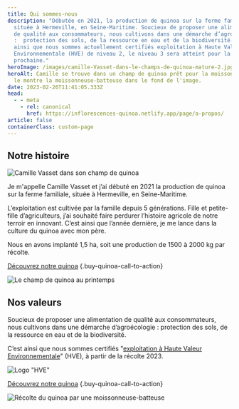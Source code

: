 ```yaml
---
title: Qui sommes-nous
description: "Débutée en 2021, la production de quinoa sur la ferme familiale,
  située à Hermeville, en Seine-Maritime. Soucieux de proposer une alimentation
  de qualité aux consommateurs, nous cultivons dans une démarche d’agroécologie
  :  protection des sols, de la ressource en eau et de la biodiversité. C’est
  ainsi que nous sommes actuellement certifiés exploitation à Haute Valeur
  Environnementale (HVE) de niveau 2, le niveau 3 sera atteint pour la récolte
  prochaine."
heroImage: /images/camille-Vasset-dans-le-champs-de-quinoa-mature-2.jpg
heroAlt: Camille se trouve dans un champ de quinoa prêt pour la moisson, comme
  le montre la moissonneuse-batteuse dans le fond de l'image.
date: 2023-02-26T11:41:05.333Z
head:
  - - meta
    - rel: canonical
      href: https://inflorescences-quinoa.netlify.app/page/a-propos/
article: false
containerClass: custom-page
---
```


## Notre histoire

![Camille Vasset dans son champ de quinoa](/images/camille-lambert-dans-le-champs-de-quinoa-mature-2.jpg)

Je m'appelle Camille Vasset et j’ai débuté en 2021 la production de quinoa sur la ferme familiale, située à Hermeville, en Seine-Maritime.

L’exploitation est cultivée par la famille depuis 5 générations. Fille et petite-fille d’agriculteurs, j’ai souhaité faire perdurer l’histoire agricole de notre terroir en innovant. C’est ainsi que l’année dernière, je me
lance dans la culture du quinoa avec mon père.

Nous en avons implanté 1,5 ha, soit une production de 1500 à 2000 kg par récolte.

[Découvrez notre quinoa](../le-quinoa//README.md) {.buy-quinoa-call-to-action}

![Le champ de quinoa au printemps](/images/champs-de-quinoa.jpg)

## Nos valeurs

Soucieux de proposer une alimentation de qualité aux consommateurs, nous cultivons dans une démarche d’agroécologie :
protection des sols, de la ressource en eau et de la biodiversité.

C’est ainsi que nous sommes certifiés "[exploitation à Haute Valeur Environnementale](<https://agriculture.gouv.fr/tout-savoir-sur-la-haute-valeur-environnementale-hve#:~:text=La%20Haute%20Valeur%20Environnementale%20(HVE)%20correspond%20au%2C%203e%20niveau,a%20connu%20un%20d%C3%A9veloppement%20constant.>)" (HVE), à partir de la récolte 2023.

![Logo "HVE"](/images/hve-logo.png)

[Découvrez notre quinoa](../le-quinoa//README.md) {.buy-quinoa-call-to-action}

![Récolte du quinoa par une moissonneuse-batteuse](/images/recolte-du-quinoa-par-une-moissoneuse-batteuse.jpg)
